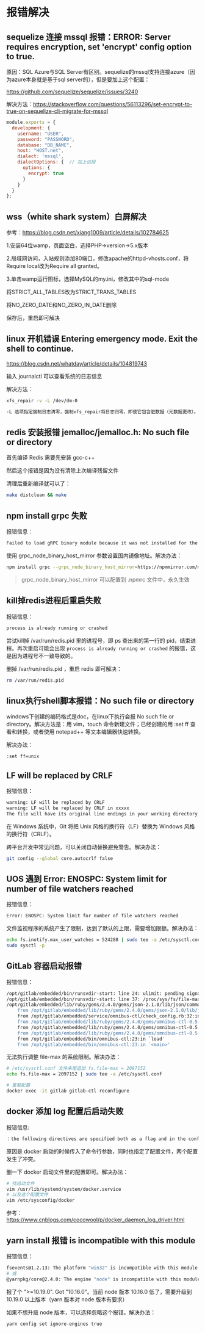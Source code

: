 # 报错解决

## sequelize 连接 mssql 报错：ERROR: Server requires encryption, set 'encrypt' config option to true.

原因：SQL Azure与SQL Server有区别。sequelize的mssql支持连接azure（因为azure本身就是基于sql server的），但是要加上这个配置：

https://github.com/sequelize/sequelize/issues/3240

解决方法：https://stackoverflow.com/questions/56113296/set-encrypt-to-true-on-sequelize-cli-migrate-for-mssql

```js
module.exports = {
  development: {
    username: "USER",
    password: "PASSWORD",
    database: "DB_NAME",
    host: "HOST.net",
    dialect: 'mssql',
    dialectOptions: {  // 加上这段
      options: {
        encrypt: true
      }
    }
  } 
};
```

## wss（white shark system）白屏解决

参考：https://blog.csdn.net/xiang1009/article/details/102784625

1.安装64位wamp，页面空白，选择PHP->version->5.x版本

2.局域网访问，入站规则添加80端口，修改apache的httpd-vhosts.conf，将Require local改为Require all granted。

3.单击wamp运行图标，选择MySQL的my.ini，修改其中的sql-mode

将STRICT_ALL_TABLES改为STRICT_TRANS_TABLES

将NO_ZERO_DATE和NO_ZERO_IN_DATE删除

保存后，重启即可解决

## linux 开机错误 Entering emergency mode. Exit the shell to continue.

https://blog.csdn.net/whatday/article/details/104819743

输入 journalctl 可以查看系统的日志信息

解决方法：

```sh
xfs_repair -v -L /dev/dm-0

-L 选项指定强制日志清零，强制xfs_repair将日志归零，即使它包含脏数据（元数据更改）。
```

## redis 安装报错 jemalloc/jemalloc.h: No such file or directory

首先编译 Redis 需要先安装 gcc-c++

然后这个报错是因为没有清除上次编译残留文件

清理后重新编译就可以了：

```sh
make distclean && make
```

## npm install grpc 失败

报错信息：

```sh
Failed to load gRPC binary module because it was not installed for the current system Expected directory
```

使用 grpc_node_binary_host_mirror 参数设置国内镜像地址。解决办法：

```sh
npm install grpc --grpc_node_binary_host_mirror=https://npmmirror.com/mirrors/ --registry=https://registry.npmmirror.com
```

> grpc_node_binary_host_mirror 可以配置到 .npmrc 文件中，永久生效

## kill掉redis进程后重启失败

报错信息：

```sh
process is already running or crashed
```

尝试kill掉 /var/run/redis.pid 里的进程号，即 ps 查出来的第一行的 pid，结束进程。再次重启可能会出现 `process is already running or crashed` 的报错，这是因为进程号不一致导致的。

删掉 /var/run/redis.pid ，重启 redis 即可解决：

```sh
rm /var/run/redis.pid
```

## linux执行shell脚本报错：No such file or directory

windows下创建的编码格式是doc，在linux下执行会报 No such file or directory。解决方法是：用 vim，touch 命令新建文件；已经创建的用 :set ff 查看和转换，或者使用 notepad++ 等文本编辑器快速转换。

解决办法：

```sh
:set ff=unix
```

## LF will be replaced by CRLF

报错信息：

```sh
warning: LF will be replaced by CRLF
warning: LF will be replaced by CRLF in xxxxx
The file will have its original line endings in your working directory.
```

在 Windows 系统中，Git 将把 Unix 风格的换行符（LF）替换为 Windows 风格的换行符（CRLF）。

跨平台开发中常见问题，可以关闭自动替换避免警告。解决办法：

```sh
git config --global core.autocrlf false
```

## UOS 遇到 Error: ENOSPC: System limit for number of file watchers reached

报错信息：

```sh
Error: ENOSPC: System limit for number of file watchers reached
```

文件监视程序的系统产生了限制，达到了默认的上限，需要增加限额。解决办法：

```sh
echo fs.inotify.max_user_watches = 524288 | sudo tee -a /etc/sysctl.conf 
sudo sysctl -p
```

## GitLab 容器启动报错

报错信息：

```sh
/opt/gitlab/embedded/bin/runsvdir-start: line 24: ulimit: pending signals: cannot modify limit: Operation not permitted
/opt/gitlab/embedded/bin/runsvdir-start: line 37: /proc/sys/fs/file-max: Read-only file system
/opt/gitlab/embedded/lib/ruby/gems/2.4.0/gems/json-2.1.0/lib/json/common.rb:156:in `parse': 765: unexpected token at '' (JSON::ParserError)
	from /opt/gitlab/embedded/lib/ruby/gems/2.4.0/gems/json-2.1.0/lib/json/common.rb:156:in `parse'
	from /opt/gitlab/embedded/service/omnibus-ctl/check_config.rb:32:in `block in load_file'
	from /opt/gitlab/embedded/lib/ruby/gems/2.4.0/gems/omnibus-ctl-0.5.0/lib/omnibus-ctl.rb:193:in `block in add_command'
	from /opt/gitlab/embedded/lib/ruby/gems/2.4.0/gems/omnibus-ctl-0.5.0/lib/omnibus-ctl.rb:730:in `run'
	from /opt/gitlab/embedded/lib/ruby/gems/2.4.0/gems/omnibus-ctl-0.5.0/bin/omnibus-ctl:31:in `<top (required)>'
	from /opt/gitlab/embedded/bin/omnibus-ctl:23:in `load'
	from /opt/gitlab/embedded/bin/omnibus-ctl:23:in `<main>'
```

无法执行调整 file-max 的系统限制。解决办法：

```sh
# /etc/sysctl.conf 文件末尾追加 fs.file-max = 2097152
echo fs.file-max = 2097152 | sudo tee -a /etc/sysctl.conf

# 重载配置
docker exec -it gitlab gitlab-ctl reconfigure
```

## docker 添加 log 配置后启动失败

报错信息:

```sh
：the following directives are specified both as a flag and in the configuration file
```

原因是 docker 启动的时候传入了命令行参数，同时也指定了配置文件，两个配置发生了冲突。

删一下 docker 启动文件里的配置即可。解决办法：

```sh
# 找启动文件 
vim /usr/lib/systemd/system/docker.service 
# 以及这个配置文件
vim /etc/sysconfig/docker
```

参考：https://www.cnblogs.com/cocowool/p/docker_daemon_log_driver.html

## yarn install 报错 is incompatible with this module

报错信息：

```sh
fsevents@1.2.13: The platform "win32" is incompatible with this module
# 或
@yarnpkg/core@2.4.0: The engine "node" is incompatible with this module. Expected version ">=10.19.0". Got "10.16.0"
```

报了个 ">=10.19.0". Got "10.16.0"。当前 node 版本 10.16.0 低了，需要升级到 10.19.0 以上版本（yarn 版本对 node 版本有要求）

如果不想升级 node 版本，可以选择忽略这个报错。解决办法：

```sh
yarn config set ignore-engines true
```
